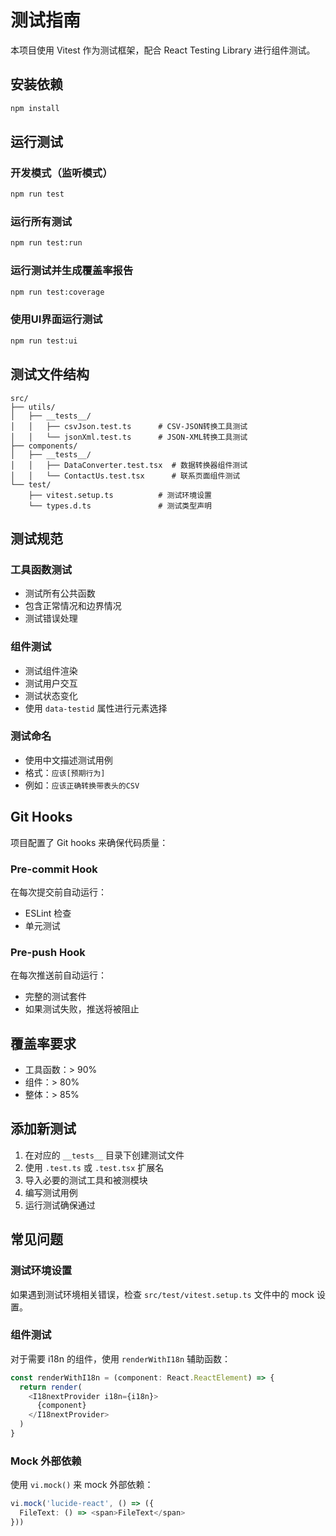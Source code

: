 # 测试指南

本项目使用 Vitest 作为测试框架，配合 React Testing Library 进行组件测试。

## 安装依赖

```bash
npm install
```

## 运行测试

### 开发模式（监听模式）

```bash
npm run test
```

### 运行所有测试

```bash
npm run test:run
```

### 运行测试并生成覆盖率报告

```bash
npm run test:coverage
```

### 使用UI界面运行测试

```bash
npm run test:ui
```

## 测试文件结构

```
src/
├── utils/
│   ├── __tests__/
│   │   ├── csvJson.test.ts      # CSV-JSON转换工具测试
│   │   └── jsonXml.test.ts      # JSON-XML转换工具测试
├── components/
│   ├── __tests__/
│   │   ├── DataConverter.test.tsx  # 数据转换器组件测试
│   │   └── ContactUs.test.tsx      # 联系页面组件测试
└── test/
    ├── vitest.setup.ts          # 测试环境设置
    └── types.d.ts               # 测试类型声明
```

## 测试规范

### 工具函数测试

- 测试所有公共函数
- 包含正常情况和边界情况
- 测试错误处理

### 组件测试

- 测试组件渲染
- 测试用户交互
- 测试状态变化
- 使用 `data-testid` 属性进行元素选择

### 测试命名

- 使用中文描述测试用例
- 格式：`应该[预期行为]`
- 例如：`应该正确转换带表头的CSV`

## Git Hooks

项目配置了 Git hooks 来确保代码质量：

### Pre-commit Hook

在每次提交前自动运行：

- ESLint 检查
- 单元测试

### Pre-push Hook

在每次推送前自动运行：

- 完整的测试套件
- 如果测试失败，推送将被阻止

## 覆盖率要求

- 工具函数：> 90%
- 组件：> 80%
- 整体：> 85%

## 添加新测试

1. 在对应的 `__tests__` 目录下创建测试文件
2. 使用 `.test.ts` 或 `.test.tsx` 扩展名
3. 导入必要的测试工具和被测模块
4. 编写测试用例
5. 运行测试确保通过

## 常见问题

### 测试环境设置

如果遇到测试环境相关错误，检查 `src/test/vitest.setup.ts` 文件中的 mock 设置。

### 组件测试

对于需要 i18n 的组件，使用 `renderWithI18n` 辅助函数：

```typescript
const renderWithI18n = (component: React.ReactElement) => {
  return render(
    <I18nextProvider i18n={i18n}>
      {component}
    </I18nextProvider>
  )
}
```

### Mock 外部依赖

使用 `vi.mock()` 来 mock 外部依赖：

```typescript
vi.mock('lucide-react', () => ({
  FileText: () => <span>FileText</span>
}))
```
